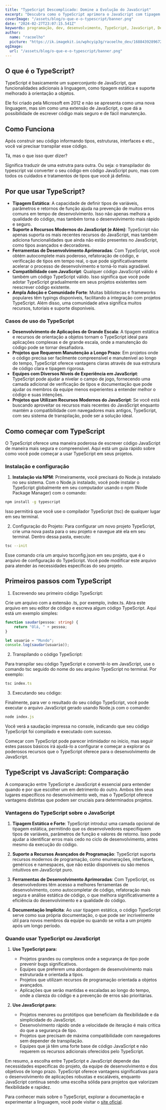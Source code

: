 ```yaml
---
title: "TypeScript Descomplicado: Domine a Evolução do JavaScript"
excerpt: "Descubra como o TypeScript aprimora o JavaScript com tipagem estática e orientação a objetos, simplificando o desenvolvimento de aplicativos complexos e escaláveis. Este guia revela o poder do TypeScript, desde sua instalação até a adoção em seus projetos, mostrando por que é a escolha certa para desenvolvedores modernos."
coverImage: "/assets/blog/o-que-e-o-typescript/banner.png"
date: "2024-02-27T23:07:15.541Z"
keywords: programação, dev, desenvolvimento, TypeScript, JavaScript, Desenvolvimento Web, Tipagem Estática, Programação Orientada a Objetos, Microsoft, Transpilação de Código, Ferramentas de Desenvolvimento, Suporte Moderno do JavaScript
author:
  name: "racoelho"
  picture: "https://ik.imagekit.io/wphcyip3g/racoelho_dev/1688439289672.jpeg?updatedAt=1701730648991"
ogImage:
  url: "/assets/blog/o-que-e-o-typescript/banner.png"
---
```



## O que é o TypeScript?

TypeScript é basicamente um superconjunto de JavaScript, que funcionalidades adicionais à linguagem, como tipagem estática e suporte melhorado à orientação a objetos. 

Ele foi criado pela Microsoft em 2012 e não se apresenta como uma nova linguagem, mas sim como uma extensão de JavaScript, o que dá a possibilidade de escrever código mais seguro e de fácil manutenção.

## Como Funciona

Após construir seu código informando tipos, estruturas, interfaces e etc., você vai precisar transpilar esse código.

Tá, mas o que isso quer dizer?

Significa traduzir de uma estrutra para outra. Ou seja: o transpilador do typescript vai converter o seu código em código JavaScript puro, mas com todos os cuidados e tratamentos de tipos que você já definiu.


## Por que usar TypeScript?

- **Tipagem Estática**: A capacidade de definir tipos de variáveis, parâmetros e retornos de função ajuda na prevenção de muitos erros comuns em tempo de desenvolvimento. Isso não apenas melhora a qualidade do código, mas também torna o desenvolvimento mais rápido e seguro.
- **Suporte a Recursos Modernos do JavaScript (e Além)**: TypeScript não apenas suporta os mais recentes recursos do JavaScript, mas também adiciona funcionalidades que ainda não estão presentes no JavaScript, como tipos avançados e decoradores.
- **Ferramentas de Desenvolvimento Aprimoradas**: Com TypeScript, você obtém autocomplete mais poderoso, refatoração de código, e verificação de tipos em tempo real, o que pode significativamente acelerar o processo de desenvolvimento e torná-lo mais agradável.
- **Compatibilidade com JavaScript**: Qualquer código JavaScript válido é também um código TypeScript válido. Isso significa que você pode adotar TypeScript gradualmente em seus projetos existentes sem reescrever código existente.
- **Ampla Adoção e Comunidade Forte**: Muitas bibliotecas e frameworks populares têm typings disponíveis, facilitando a integração com projetos TypeScript. Além disso, uma comunidade ativa significa muitos recursos, tutoriais e suporte disponíveis.

### Casos de uso do TypeScript

- **Desenvolvimento de Aplicações de Grande Escala**: A tipagem estática e recursos de orientação a objetos tornam o TypeScript ideal para aplicações complexas e de grande escala, onde a manutenção do código pode se tornar desafiadora.
- **Projetos que Requerem Manutenção a Longo Prazo**: Em projetos onde o código precisa ser facilmente compreensível e manutenível ao longo do tempo, TypeScript oferece vantagens claras através de sua estrutura de código clara e tipagem rigorosa.
- **Equipes com Diversos Níveis de Experiência em JavaScript**: TypeScript pode ajudar a nivelar o campo de jogo, fornecendo uma camada adicional de verificação de tipos e documentação que pode ajudar os membros da equipe menos experientes a entender melhor o código e suas intenções.
- **Projetos que Utilizam Recursos Modernos do JavaScript**: Se você está buscando aproveitar os recursos mais recentes do JavaScript enquanto mantém a compatibilidade com navegadores mais antigos, TypeScript, com seu sistema de transpilação, pode ser a solução ideal.


## Como começar com TypeScript

O TypeScript oferece uma maneira poderosa de escrever código JavaScript de maneira mais segura e compreensível. Aqui está um guia rápido sobre como você pode começar a usar TypeScript em seus projetos.

### Instalação e configuração

1. **Instalação via NPM**: Primeiramente, você precisará do Node.js instalado no seu sistema. Com o Node.js instalado, você pode instalar o TypeScript globalmente em seu computador usando o npm (Node Package Manager) com o comando:

```bash
npm install -g typescript
```

Isso permitirá que você use o compilador TypeScript (tsc) de qualquer lugar em seu terminal.

2. Configuração do Projeto: Para configurar um novo projeto TypeScript, crie uma nova pasta para o seu projeto e navegue até ela em seu terminal. Dentro dessa pasta, execute:

```bash
tsc --init
```
Esse comando cria um arquivo tsconfig.json em seu projeto, que é o arquivo de configuração do TypeScript. Você pode modificar este arquivo para atender às necessidades específicas do seu projeto.


## Primeiros passos com TypeScript

1. Escrevendo seu primeiro código TypeScript:

Crie um arquivo com a extensão .ts, por exemplo, index.ts. Abra este arquivo em seu editor de código e escreva algum código TypeScript. 
Aqui está um exemplo simples:

```typescript
function saudar(pessoa: string) {
    return "Olá, " + pessoa;
}

let usuario = "Mundo";
console.log(saudar(usuario));
```

2. Transpilando o código TypeScript: 

Para transpilar seu código TypeScript e convertê-lo em JavaScript, use o comando tsc seguido do nome do seu arquivo TypeScript no terminal. 
Por exemplo:

```typescript
tsc index.ts
```

3. Executando seu código: 
   
Finalmente, para ver o resultado do seu código TypeScript, você pode executar o arquivo JavaScript gerado usando Node.js com o comando:

```typescript
node index.js
```

Você verá a saudação impressa no console, indicando que seu código TypeScript foi compilado e executado com sucesso.

Começar com TypeScript pode parecer intimidador no início, mas seguir estes passos básicos irá ajudá-lo a configurar e começar a explorar os poderosos recursos que o TypeScript oferece para o desenvolvimento de JavaScript.

## TypeScript vs JavaScript: Comparação

A comparação entre TypeScript e JavaScript é essencial para entender quando e por que escolher um em detrimento do outro. Ambos têm seus lugares específicos no desenvolvimento web, mas o TypeScript oferece vantagens distintas que podem ser cruciais para determinados projetos.

### Vantagens do TypeScript sobre o JavaScript

1. **Tipagem Estática e Forte**: TypeScript introduz uma camada opcional de tipagem estática, permitindo que os desenvolvedores especifiquem tipos de variáveis, parâmetros de função e valores de retorno. Isso pode ajudar a identificar erros mais cedo no ciclo de desenvolvimento, antes mesmo da execução do código.

2. **Suporte a Recursos Avançados de Programação**: TypeScript suporta recursos modernos de programação, como enumerações, interfaces, genéricos e namespaces, que não estão disponíveis ou são menos intuitivos em JavaScript puro.

3. **Ferramentas de Desenvolvimento Aprimoradas**: Com TypeScript, os desenvolvedores têm acesso a melhores ferramentas de desenvolvimento, como autocompletar de código, refatoração mais segura e análise estática de código, o que melhora significativamente a eficiência do desenvolvimento e a qualidade do código.

4. **Documentação Implícita**: Ao usar tipagem estática, o código TypeScript serve como sua própria documentação, o que pode ser incrivelmente útil para novos membros da equipe ou quando se volta a um projeto após um longo período.

### Quando usar TypeScript ou JavaScript

1. **Use TypeScript para:**
   - Projetos grandes ou complexos onde a segurança de tipo pode prevenir bugs significativos.
   - Equipes que preferem uma abordagem de desenvolvimento mais estruturada e orientada a tipos.
   - Projetos que utilizam recursos de programação orientada a objetos avançados.
   - Aplicações que serão mantidas e escaladas ao longo do tempo, onde a clareza do código e a prevenção de erros são prioritárias.

2. **Use JavaScript para:**
   - Projetos menores ou protótipos que beneficiam da flexibilidade e da simplicidade do JavaScript.
   - Desenvolvimento rápido onde a velocidade de iteração é mais crítica do que a segurança de tipo.
   - Projetos que precisam de máxima compatibilidade com navegadores sem depender de transpilação.
   - Equipes que já têm uma forte base de código JavaScript e não requerem os recursos adicionais oferecidos pelo TypeScript.

Em resumo, a escolha entre TypeScript e JavaScript depende das necessidades específicas do projeto, da equipe de desenvolvimento e dos objetivos de longo prazo. TypeScript oferece vantagens significativas para o desenvolvimento de aplicações robustas e escaláveis, enquanto JavaScript continua sendo uma escolha sólida para projetos que valorizam flexibilidade e rapidez.

Para conhecer mais sobre o TypeScript, explorar a documentação e experimentar a linguagem, você pode visitar o [site oficial](https://www.typescriptlang.org/).
